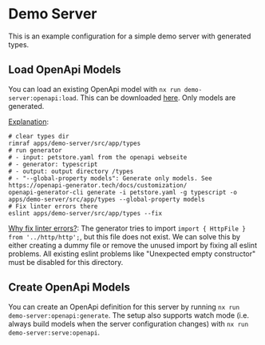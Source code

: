 # Demo Server

This is an example configuration for a simple demo server with generated types.

## Load OpenApi Models

You can load an existing OpenApi model with `nx run demo-server:openapi:load`. This can be downloaded [here](https://raw.githubusercontent.com/openapitools/openapi-generator/master/modules/openapi-generator/src/test/resources/3_0/petstore.yaml). Only models are generated.

<u>Explanation</u>:
```shell
# clear types dir
rimraf apps/demo-server/src/app/types
# run generator
# - input: petstore.yaml from the openapi webseite
# - generator: typescript
# - output: output directory /types
# - "--global-property models": Generate only models. See https://openapi-generator.tech/docs/customization/
openapi-generator-cli generate -i petstore.yaml -g typescript -o apps/demo-server/src/app/types --global-property models
# Fix linter errors there
eslint apps/demo-server/src/app/types --fix
```

<u>Why fix linter errors?</u>:
The generator tries to import `import { HttpFile } from '../http/http';`, but this file does not exist. We can solve this by either creating a dummy file or remove the unused import by fixing all eslint problems. All existing eslint problems like "Unexpected empty constructor" must be disabled for this directory.

## Create OpenApi Models

You can create an OpenApi definition for this server by running `nx run demo-server:openapi:generate`. The setup also supports watch mode (i.e. always build models when the server configuration changes) with `nx run demo-server:serve:openapi`.
